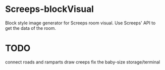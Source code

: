 # Screeps-blockVisual
Block style image generator for Screeps room visual.
Use Screeps' API to get the data of the room.
# TODO
connect roads and ramparts
draw creeps
fix the baby-size storage/terminal